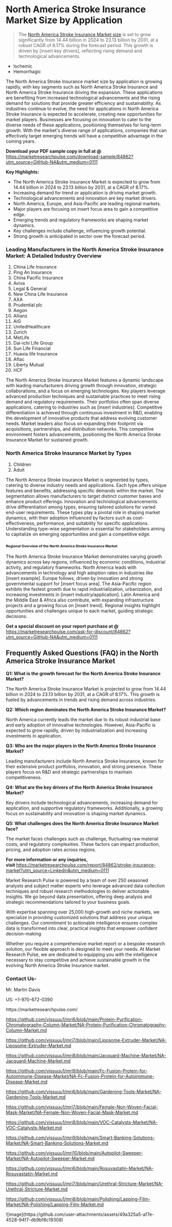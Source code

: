 <h1>North America Stroke Insurance Market&nbsp;Size by Application</h1><blockquote><p>The <a href="https://marketresearchpulse.com/download-sample/84862?utm_source=GitHub-NA&amp;utm_medium=0111">North America Stroke Insurance Market size</a> is set to grow significantly from 14.44 billion in 2024 to 23.13 billion by 2031, at a robust CAGR of 8.17% during the forecast period. This growth is driven by [insert key drivers], reflecting rising demand and technological advancements.</p></blockquote><ul><li>Ischemic<li> Hemorrhagic</li></ul><p>The North America Stroke Insurance market size by application is growing rapidly, with key segments such as North America Stroke Insurance and North America Stroke Insurance driving the expansion. These applications are benefiting from increased technological advancements and the rising demand for solutions that provide greater efficiency and sustainability. As industries continue to evolve, the need for applications in North America Stroke Insurance is expected to accelerate, creating new opportunities for market players. Businesses are focusing on innovation to cater to the diverse needs of these applications, positioning themselves for long-term growth. With the market's diverse range of applications, companies that can effectively target emerging trends will have a competitive advantage in the coming years.</p><p><strong>Download your PDF sample copy in full at @ </strong><a href="https://marketresearchpulse.com/download-sample/84862?utm_source=GitHub-NA&amp;utm_medium=0111">https://marketresearchpulse.com/download-sample/84862?utm_source=GitHub-NA&amp;utm_medium=0111</a></p><p><strong>Key Highlights: </strong></p><ul><li>The North America Stroke Insurance Market is expected to grow from 14.44 billion in 2024 to 23.13 billion by 2031, at a CAGR of 8.17%.</li><li>Increasing demand for trend or application is driving market growth.</li><li>Technological advancements and innovation are key market drivers.</li><li>North America, Europe, and Asia-Pacific are leading regional markets.</li><li>Major players are focusing on insert focus area to gain a competitive edge.</li><li>Emerging trends and regulatory frameworks are shaping market dynamics.</li><li>Key challenges include challenge, influencing growth potential.</li><li>Strong growth is anticipated in sector over the forecast period.</li></ul><h3>Leading Manufacturers in the North America Stroke Insurance Market: A Detailed Industry Overview</h3><ol><li>China Life Insurance</li><li>Ping An Insurance</li><li>China Pacific Insurance</li><li>Aviva</li><li>Legal & General</li><li>New China Life Insurance</li><li>AXA</li><li>Prudential plc</li><li>Aegon</li><li>Allianz</li><li>AIG</li><li>UnitedHealthcare</li><li>Zurich</li><li>MetLife</li><li>Dai-ichi Life Group</li><li>Sun Life Financial</li><li>Huaxia life Insurance</li><li>Aflac</li><li>Liberty Mutual</li><li>HCF</li></ol><div class="flex max-w-full flex-col flex-grow"><div class="min-h-8 text-message flex w-full flex-col items-end gap-2 whitespace-normal break-words [.text-message+&amp;]:mt-5" dir="auto" data-message-author-role="assistant" data-message-id="fd8432e4-4910-450d-b182-61b7bfb0a01f" data-message-model-slug="gpt-4o"><div class="flex w-full flex-col gap-1 empty:hidden first:pt-[3px]"><div class="markdown prose w-full break-words dark:prose-invert light"><p>The North America Stroke Insurance Market features a dynamic landscape with leading manufacturers driving growth through innovation, strategic collaborations, and a focus on emerging technologies. Key players leverage advanced production techniques and sustainable practices to meet rising demand and regulatory requirements. Their portfolios often span diverse applications, catering to industries such as [insert industries]. Competitive differentiation is achieved through continuous investment in R&amp;D, enabling the development of innovative products that address evolving customer needs. Market leaders also focus on expanding their footprint via acquisitions, partnerships, and distribution networks. This competitive environment fosters advancements, positioning the North America Stroke Insurance Market for sustained growth.</p></div></div></div></div><h3>North America Stroke Insurance Market by Types</h3><ol><li>Children<li> Adult</li></ol><div class="flex max-w-full flex-col flex-grow"><div class="min-h-8 text-message flex w-full flex-col items-end gap-2 whitespace-normal break-words [.text-message+&amp;]:mt-5" dir="auto" data-message-author-role="assistant" data-message-id="084470be-0bb7-4664-bddf-5156b4f41249" data-message-model-slug="gpt-4o-mini"><div class="flex w-full flex-col gap-1 empty:hidden first:pt-[3px]"><div class="markdown prose w-full break-words dark:prose-invert light"><p>The North America Stroke Insurance Market is segmented by types, catering to diverse industry needs and applications. Each type offers unique features and benefits, addressing specific demands within the market. The segmentation allows manufacturers to target distinct customer bases and enhance product offerings. Innovation and technological advancements drive differentiation among types, ensuring tailored solutions for varied end-user requirements. These types play a pivotal role in shaping market dynamics, with their adoption influenced by factors such as cost-effectiveness, performance, and suitability for specific applications. Understanding type-wise segmentation is essential for stakeholders aiming to capitalize on emerging opportunities and gain a competitive edge.</p></div></div></div></div><h3><span style="font-size: 11px;">Regional Overview of the North America Stroke Insurance Market</span></h3><div class="flex max-w-full flex-col flex-grow"><div class="min-h-8 text-message flex w-full flex-col items-end gap-2 whitespace-normal break-words [.text-message+&amp;]:mt-5" dir="auto" data-message-author-role="assistant" data-message-id="e9038762-ce64-4e30-91c9-9bd413514231" data-message-model-slug="gpt-4o-mini"><div class="flex w-full flex-col gap-1 empty:hidden first:pt-[3px]"><div class="markdown prose w-full break-words dark:prose-invert light"><p>The North America Stroke Insurance Market demonstrates varying growth dynamics across key regions, influenced by economic conditions, industrial activity, and regulatory frameworks. North America leads with advancements in technology and high adoption rates in industries like [insert example]. Europe follows, driven by innovation and strong governmental support for [insert focus area]. The Asia-Pacific region exhibits the fastest growth due to rapid industrialization, urbanization, and increasing investments in [insert industry/application]. Latin America and the Middle East &amp; Africa also contribute, with expanding infrastructure projects and a growing focus on [insert trend]. Regional insights highlight opportunities and challenges unique to each market, guiding strategic decisions.</p></div></div></div></div><p><strong>Get a special discount on your report purchase at @ </strong><a href="https://marketresearchpulse.com/ask-for-discount/84862?utm_source=GitHub-NA&amp;utm_medium=0111">https://marketresearchpulse.com/ask-for-discount/84862?utm_source=GitHub-NA&amp;utm_medium=0111</a></p><h2>Frequently Asked Questions (FAQ) in the North America Stroke Insurance Market</h2><p><strong>Q1: What is the growth forecast for the North America Stroke Insurance Market?</strong></p><p>The North America Stroke Insurance Market is projected to grow from 14.44 billion in 2024 to 23.13 billion by 2031, at a CAGR of 8.17%. This growth is fueled by advancements in trends and rising demand across industries.</p><p><strong>Q2: Which region dominates the North America Stroke Insurance Market?</strong></p><p>North America currently leads the market due to its robust industrial base and early adoption of innovative technologies. However, Asia-Pacific is expected to grow rapidly, driven by industrialization and increasing investments in application.</p><p><strong>Q3: Who are the major players in the North America Stroke Insurance Market?</strong></p><p>Leading manufacturers include North America Stroke Insurance, known for their extensive product portfolios, innovation, and strong presence. These players focus on R&amp;D and strategic partnerships to maintain competitiveness.</p><p><strong>Q4: What are the key drivers of the North America Stroke Insurance Market?</strong></p><p>Key drivers include technological advancements, increasing demand for application, and supportive regulatory frameworks. Additionally, a growing focus on sustainability and innovation is shaping market dynamics.</p><p><strong>Q5: What challenges does the North America Stroke Insurance Market face?</strong></p><p>The market faces challenges such as challenge, fluctuating raw material costs, and regulatory complexities. These factors can impact production, pricing, and adoption rates across regions.</p><p><strong>For more information or any inquiries, visit&nbsp;</strong><a href="https://marketresearchpulse.com/report/84862/stroke-insurance-market?utm_source=Linkedin&utm_medium=0111">https://marketresearchpulse.com/report/84862/stroke-insurance-market?utm_source=Linkedin&utm_medium=0111</a></p><p>Market Research Pulse is powered by a team of over 250 seasoned analysts and subject matter experts who leverage advanced data collection techniques and robust research methodologies to deliver actionable insights. We go beyond data presentation, offering deep analysis and strategic recommendations tailored to your business goals.</p><p>With expertise spanning over 25,000 high-growth and niche markets, we specialize in providing customized solutions that address your unique challenges. Our commitment to actionable intelligence ensures complex data is transformed into clear, practical insights that empower confident decision-making.</p><p>Whether you require a comprehensive market report or a bespoke research solution, our flexible approach is designed to meet your needs. At Market Research Pulse, we are dedicated to equipping you with the intelligence necessary to stay competitive and achieve sustainable growth in the evolving North America Stroke Insurance market.</p><h3><strong>Contact Us-</strong></h3><p>Mr. Martin Davis</p><p>US: +1-970-672-0390</p><p>https://marketresearchpulse.com/</p><p><a href="https://github.com/vissuuu1/mri6/blob/main/Protein-Purification-Chromatography-Column-Market/NA-Protein-Purification-Chromatography-Column-Market.md">https://github.com/vissuuu1/mri6/blob/main/Protein-Purification-Chromatography-Column-Market/NA-Protein-Purification-Chromatography-Column-Market.md</a></p><p><a href="https://github.com/vissuuu1/mri7/blob/main/Liposome-Extruder-Market/NA-Liposome-Extruder-Market.md">https://github.com/vissuuu1/mri7/blob/main/Liposome-Extruder-Market/NA-Liposome-Extruder-Market.md</a></p><p><a href="https://github.com/vissuuu1/mri8/blob/main/Jacquard-Machine-Market/NA-Jacquard-Machine-Market.md">https://github.com/vissuuu1/mri8/blob/main/Jacquard-Machine-Market/NA-Jacquard-Machine-Market.md</a></p><p><a href="https://github.com/vissuuu1/mri9/blob/main/Fc-Fusion-Protein-for-Autoimmune-Disease-Market/NA-Fc-Fusion-Protein-for-Autoimmune-Disease-Market.md">https://github.com/vissuuu1/mri9/blob/main/Fc-Fusion-Protein-for-Autoimmune-Disease-Market/NA-Fc-Fusion-Protein-for-Autoimmune-Disease-Market.md</a></p><p><a href="https://github.com/vissuuu1/mri6/blob/main/Gardening-Tools-Market/NA-Gardening-Tools-Market.md">https://github.com/vissuuu1/mri6/blob/main/Gardening-Tools-Market/NA-Gardening-Tools-Market.md</a></p><p><a href="https://github.com/vissuuu1/mri7/blob/main/Female-Non-Woven-Facial-Mask-Market/NA-Female-Non-Woven-Facial-Mask-Market.md">https://github.com/vissuuu1/mri7/blob/main/Female-Non-Woven-Facial-Mask-Market/NA-Female-Non-Woven-Facial-Mask-Market.md</a></p><p><a href="https://github.com/vissuuu1/mri8/blob/main/VOC-Catalysts-Market/NA-VOC-Catalysts-Market.md">https://github.com/vissuuu1/mri8/blob/main/VOC-Catalysts-Market/NA-VOC-Catalysts-Market.md</a></p><p><a href="https://github.com/vissuuu1/mri9/blob/main/Smart-Banking-Solutions-Market/NA-Smart-Banking-Solutions-Market.md">https://github.com/vissuuu1/mri9/blob/main/Smart-Banking-Solutions-Market/NA-Smart-Banking-Solutions-Market.md</a></p><p><a href="https://github.com/vissuuu1/mri10/blob/main/Autopilot-Sweeper-Market/NA-Autopilot-Sweeper-Market.md">https://github.com/vissuuu1/mri10/blob/main/Autopilot-Sweeper-Market/NA-Autopilot-Sweeper-Market.md</a></p><p><a href="https://github.com/vissuuu1/mri6/blob/main/Rosuvastatin-Market/NA-Rosuvastatin-Market.md">https://github.com/vissuuu1/mri6/blob/main/Rosuvastatin-Market/NA-Rosuvastatin-Market.md</a></p><p><a href="https://github.com/vissuuu1/mri7/blob/main/Urethral-Stricture-Market/NA-Urethral-Stricture-Market.md">https://github.com/vissuuu1/mri7/blob/main/Urethral-Stricture-Market/NA-Urethral-Stricture-Market.md</a></p><p><a href="https://github.com/vissuuu1/mri8/blob/main/Polishing/Lapping-Film-Market/NA-Polishing/Lapping-Film-Market.md">https://github.com/vissuuu1/mri8/blob/main/Polishing/Lapping-Film-Market/NA-Polishing/Lapping-Film-Market.md</a></p>
![image](https://github.com/user-attachments/assets/49a325a5-af7e-4528-94f7-db9bf8c19308)
